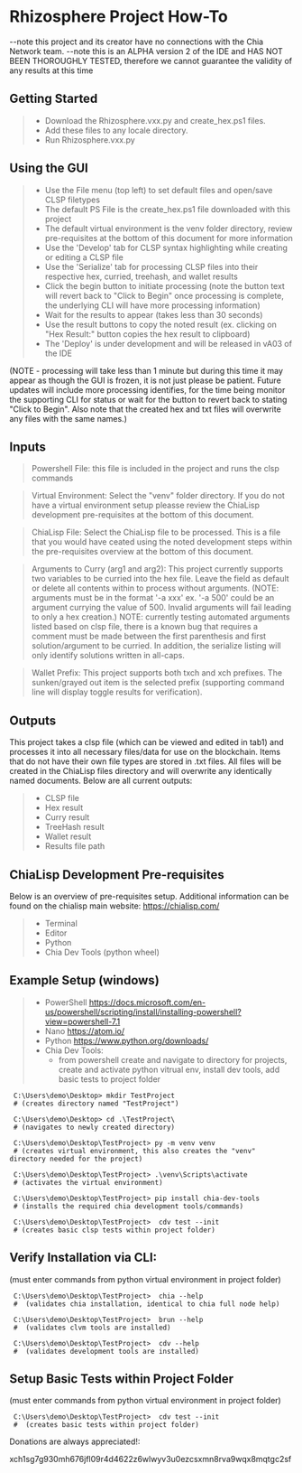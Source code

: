  <h1>Rhizosphere Project How-To</h1>

 --note this project and its creator have no connections with the Chia Network team.
 --note this is an ALPHA version 2 of the IDE and HAS NOT BEEN THOROUGHLY TESTED, therefore we cannot guarantee the validity of any results at this time


<h2>Getting Started</h2>

> - Download the Rhizosphere.vxx.py and create_hex.ps1 files.
> - Add these files to any locale directory.
> - Run Rhizosphere.vxx.py

<h2>Using the GUI</h2>

> - Use the File menu (top left) to set default files and open/save CLSP filetypes
> - The default PS File is the create_hex.ps1 file downloaded with this project
> - The default virtual environment is the venv folder directory, review pre-requisites at the bottom of this document for more information
> - Use the 'Develop' tab for CLSP syntax highlighting while creating or editing a CLSP file
> - Use the 'Serialize' tab for processing CLSP files into their respective hex, curried, treehash, and wallet results
> - Click the begin button to initiate processing (note the button text will revert back to "Click to Begin" once processing is complete, the underlying CLI will have more processing information)
> - Wait for the results to appear (takes less than 30 seconds)
> - Use the result buttons to copy the noted result (ex. clicking on "Hex Result:" button copies the hex result to clipboard)
> - The 'Deploy' is under development and will be released in vA03 of the IDE

 (NOTE - processing will take less than 1 minute but during this time it may appear as though the GUI is frozen, it is not just please be patient. Future updates will include more processing identifies, for the time being monitor the supporting CLI for status or wait for the button to revert back to stating "Click to Begin". Also note that the created hex and txt files will overwrite any files with the same names.)



 <h2>Inputs</h2>

> Powershell File: this file is included in the project and runs the clsp commands

> Virtual Environment: Select the "venv" folder directory. If you do not have a virtual environment setup pleasse review the ChiaLisp development pre-requisites at the bottom of this document.

> ChiaLisp File: Select the ChiaLisp file to be processed. This is a file that you would have ceated using the noted development steps within the pre-requisites overview at the bottom of this document.

> Arguments to Curry (arg1 and arg2): This project currently supports two variables to be curried into the hex file. Leave the field as default or delete all contents within to process without arguments. (NOTE: arguments must be in the format '-a xxx' ex. '-a 500' could be an argument currying the value of 500. Invalid arguments will fail leading to only a hex creation.) NOTE: currently testing automated arguments listed based on clsp file, there is a known bug that requires a comment must be made between the first parenthesis and first solution/argument to be curried. In addition, the serialize listing will only identify solutions written in all-caps.

> Wallet Prefix: This project supports both txch and xch prefixes. The sunken/grayed out item is the selected prefix (supporting command line will display toggle results for verification).

 <h2>Outputs</h2>

This project takes a clsp file (which can be viewed and edited in tab1) and processes it into all necessary files/data for use on the blockchain. Items that do not have their own file types are stored in .txt files. All files will be created in the ChiaLisp files directory and will overwrite any identically named documents. Below are all current outputs:

> - CLSP file
> - Hex result
> - Curry result
> - TreeHash result
> - Wallet result
> - Results file path


 <h2>ChiaLisp Development Pre-requisites</h2>

 Below is an overview of pre-requisites setup. Additional information can be found on the chialisp main website: https://chialisp.com/

> -	Terminal
> -	Editor
> -	Python
> -	Chia Dev Tools (python wheel)


 <h2>Example Setup (windows)</h2>

> -	PowerShell https://docs.microsoft.com/en-us/powershell/scripting/install/installing-powershell?view=powershell-7.1
> -	Nano https://atom.io/
> -	Python https://www.python.org/downloads/
> -	Chia Dev Tools:
>   - from powershell create and navigate to directory for projects, create and activate python vitrual env, install dev tools, add basic tests to project folder

     C:\Users\demo\Desktop>	mkdir TestProject
     # (creates directory named "TestProject")

     C:\Users\demo\Desktop>	cd .\TestProject\
     # (navigates to newly created directory)

     C:\Users\demo\Desktop\TestProject>	py -m venv venv
     # (creates virtual environment, this also creates the "venv" directory needed for the project)

     C:\Users\demo\Desktop\TestProject>	.\venv\Scripts\activate
     # (activates the virtual environment)

     C:\Users\demo\Desktop\TestProject>	pip install chia-dev-tools
     # (installs the required chia development tools/commands)

     C:\Users\demo\Desktop\TestProject>  cdv test --init
     # (creates basic clsp tests within project folder)

 <h2>Verify Installation via CLI:</h2>(must enter commands from python virtual environment in project folder)

     C:\Users\demo\Desktop\TestProject>  chia --help
     #  (validates chia installation, identical to chia full node help)

     C:\Users\demo\Desktop\TestProject>  brun --help
     #  (validates clvm tools are installed)

     C:\Users\demo\Desktop\TestProject>  cdv --help
     #  (validates development tools are installed)

 <h2>Setup Basic Tests within Project Folder</h2>(must enter commands from python virtual environment in project folder)

     C:\Users\demo\Desktop\TestProject>  cdv test --init
     #  (creates basic tests within project folder)


Donations are always appreciated!:

xch1sg7g930mh676jfl09r4d4622z6wlwyv3u0ezcsxmn8rva9wqx8mqtgc2sf
